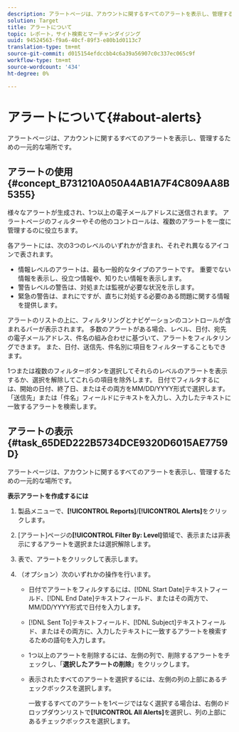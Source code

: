 ```yaml
---
description: アラートページは、アカウントに関するすべてのアラートを表示し、管理するための一元的な場所です。
solution: Target
title: アラートについて
topic: レポート，サイト検索とマーチャンダイジング
uuid: 94524563-f9a6-40cf-89f3-e80b1d0113c7
translation-type: tm+mt
source-git-commit: d015154efdccbb4c6a39a56907c0c337ec065c9f
workflow-type: tm+mt
source-wordcount: '434'
ht-degree: 0%

---
```



# アラートについて{#about-alerts}

アラートページは、アカウントに関するすべてのアラートを表示し、管理するための一元的な場所です。

## アラートの使用{#concept_B731210A050A4AB1A7F4C809AA8B5355}

様々なアラートが生成され、1つ以上の電子メールアドレスに送信されます。 アラートページのフィルターやその他のコントロールは、複数のアラートを一度に管理するのに役立ちます。

各アラートには、次の3つのレベルのいずれかが含まれ、それぞれ異なるアイコンで表されます。

* 情報レベルのアラートは、最も一般的なタイプのアラートです。 重要でない情報を表示し、役立つ情報や、知りたい情報を表示します。
* 警告レベルの警告は、対処または監視が必要な状況を示します。
* 緊急の警告は、まれにですが、直ちに対処する必要のある問題に関する情報を提供します。

アラートのリストの上に、フィルタリングとナビゲーションのコントロールが含まれるバーが表示されます。 多数のアラートがある場合、レベル、日付、宛先の電子メールアドレス、件名の組み合わせに基づいて、アラートをフィルタリングできます。 また、日付、送信先、件名別に項目をフィルターすることもできます。

1つまたは複数のフィルターボタンを選択してそれらのレベルのアラートを表示するか、選択を解除してこれらの項目を除外します。 日付でフィルタするには、開始の日付、終了日、またはその両方をMM/DD/YYYY形式で選択します。 「送信先」または「件名」フィールドにテキストを入力し、入力したテキストに一致するアラートを検索します。

## アラートの表示{#task_65DED222B5734DCE9320D6015AE7759D}

アラートページは、アカウントに関するすべてのアラートを表示し、管理するための一元的な場所です。

**表示アラートを作成するには**

1. 製品メニューで、**[!UICONTROL Reports]**/**[!UICONTROL Alerts]**&#x200B;をクリックします。
1. [アラート]ページの&#x200B;**[!UICONTROL Filter By: Level]**&#x200B;領域で、表示または非表示にするアラートを選択または選択解除します。
1. 表で、アラートをクリックして表示します。
1. （オプション）次のいずれかの操作を行います。

   * 日付でアラートをフィルタするには、[!DNL Start Date]テキストフィールド、[!DNL End Date]テキストフィールド、またはその両方で、MM/DD/YYYY形式で日付を入力します。

   * [!DNL Sent To]テキストフィールド、[!DNL Subject]テキストフィールド、またはその両方に、入力したテキストに一致するアラートを検索するための語句を入力します。

   * 1つ以上のアラートを削除するには、左側の列で、削除するアラートをチェックし、「**選択したアラートの削除**」をクリックします。
   * 表示されたすべてのアラートを選択するには、左側の列の上部にあるチェックボックスを選択します。

      一致するすべてのアラートを1ページではなく選択する場合は、右側のドロップダウンリストで&#x200B;**[!UICONTROL All Alerts]**&#x200B;を選択し、列の上部にあるチェックボックスを選択します。

